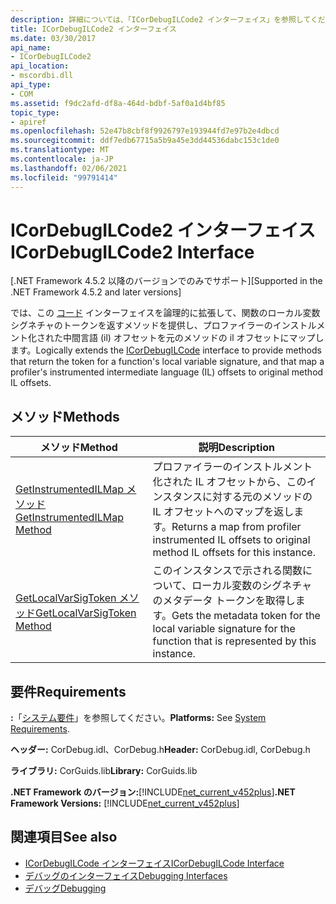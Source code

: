 ```yaml
---
description: 詳細については、「ICorDebugILCode2 インターフェイス」を参照してください。
title: ICorDebugILCode2 インターフェイス
ms.date: 03/30/2017
api_name:
- ICorDebugILCode2
api_location:
- mscordbi.dll
api_type:
- COM
ms.assetid: f9dc2afd-df8a-464d-bdbf-5af0a1d4bf85
topic_type:
- apiref
ms.openlocfilehash: 52e47b8cbf8f9926797e193944fd7e97b2e4dbcd
ms.sourcegitcommit: ddf7edb67715a5b9a45e3dd44536dabc153c1de0
ms.translationtype: MT
ms.contentlocale: ja-JP
ms.lasthandoff: 02/06/2021
ms.locfileid: "99791414"
---
```

# <a name="icordebugilcode2-interface"></a><span data-ttu-id="c174d-103">ICorDebugILCode2 インターフェイス</span><span class="sxs-lookup"><span data-stu-id="c174d-103">ICorDebugILCode2 Interface</span></span>

<span data-ttu-id="c174d-104">[.NET Framework 4.5.2 以降のバージョンでのみでサポート]</span><span class="sxs-lookup"><span data-stu-id="c174d-104">[Supported in the .NET Framework 4.5.2 and later versions]</span></span>  
  
 <span data-ttu-id="c174d-105">では、この [コード](icordebugilcode-interface.md) インターフェイスを論理的に拡張して、関数のローカル変数シグネチャのトークンを返すメソッドを提供し、プロファイラーのインストルメント化された中間言語 (il) オフセットを元のメソッドの il オフセットにマップします。</span><span class="sxs-lookup"><span data-stu-id="c174d-105">Logically extends the [ICorDebugILCode](icordebugilcode-interface.md) interface to provide methods that return the token for a function's local variable signature, and that map a profiler's instrumented intermediate language (IL) offsets to original method IL offsets.</span></span>  
  
## <a name="methods"></a><span data-ttu-id="c174d-106">メソッド</span><span class="sxs-lookup"><span data-stu-id="c174d-106">Methods</span></span>  
  
|<span data-ttu-id="c174d-107">メソッド</span><span class="sxs-lookup"><span data-stu-id="c174d-107">Method</span></span>|<span data-ttu-id="c174d-108">説明</span><span class="sxs-lookup"><span data-stu-id="c174d-108">Description</span></span>|  
|------------|-----------------|  
|[<span data-ttu-id="c174d-109">GetInstrumentedILMap メソッド</span><span class="sxs-lookup"><span data-stu-id="c174d-109">GetInstrumentedILMap Method</span></span>](icordebugilcode2-getinstrumentedilmap-method.md)|<span data-ttu-id="c174d-110">プロファイラーのインストルメント化された IL オフセットから、このインスタンスに対する元のメソッドの IL オフセットへのマップを返します。</span><span class="sxs-lookup"><span data-stu-id="c174d-110">Returns a map from profiler instrumented IL offsets to original method IL offsets for this instance.</span></span>|  
|[<span data-ttu-id="c174d-111">GetLocalVarSigToken メソッド</span><span class="sxs-lookup"><span data-stu-id="c174d-111">GetLocalVarSigToken Method</span></span>](icordebugilcode2-getlocalvarsigtoken-method.md)|<span data-ttu-id="c174d-112">このインスタンスで示される関数について、ローカル変数のシグネチャのメタデータ トークンを取得します。</span><span class="sxs-lookup"><span data-stu-id="c174d-112">Gets the metadata token for the local variable signature for the function that is represented by this instance.</span></span>|  
  
## <a name="requirements"></a><span data-ttu-id="c174d-113">要件</span><span class="sxs-lookup"><span data-stu-id="c174d-113">Requirements</span></span>  

 <span data-ttu-id="c174d-114">**:**「[システム要件](../../get-started/system-requirements.md)」を参照してください。</span><span class="sxs-lookup"><span data-stu-id="c174d-114">**Platforms:** See [System Requirements](../../get-started/system-requirements.md).</span></span>  
  
 <span data-ttu-id="c174d-115">**ヘッダー:** CorDebug.idl、CorDebug.h</span><span class="sxs-lookup"><span data-stu-id="c174d-115">**Header:** CorDebug.idl, CorDebug.h</span></span>  
  
 <span data-ttu-id="c174d-116">**ライブラリ:** CorGuids.lib</span><span class="sxs-lookup"><span data-stu-id="c174d-116">**Library:** CorGuids.lib</span></span>  
  
 <span data-ttu-id="c174d-117">**.NET Framework のバージョン:**[!INCLUDE[net_current_v452plus](../../../../includes/net-current-v452plus-md.md)]</span><span class="sxs-lookup"><span data-stu-id="c174d-117">**.NET Framework Versions:** [!INCLUDE[net_current_v452plus](../../../../includes/net-current-v452plus-md.md)]</span></span>  
  
## <a name="see-also"></a><span data-ttu-id="c174d-118">関連項目</span><span class="sxs-lookup"><span data-stu-id="c174d-118">See also</span></span>

- [<span data-ttu-id="c174d-119">ICorDebugILCode インターフェイス</span><span class="sxs-lookup"><span data-stu-id="c174d-119">ICorDebugILCode Interface</span></span>](icordebugilcode-interface.md)
- [<span data-ttu-id="c174d-120">デバッグのインターフェイス</span><span class="sxs-lookup"><span data-stu-id="c174d-120">Debugging Interfaces</span></span>](debugging-interfaces.md)
- [<span data-ttu-id="c174d-121">デバッグ</span><span class="sxs-lookup"><span data-stu-id="c174d-121">Debugging</span></span>](index.md)

